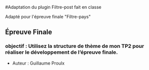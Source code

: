 #Adaptation du plugin Filtre-post fait en classe 

Adapté pour l'épreuve finale "Filtre-pays"

## Épreuve Finale

### objectif : Utilisez la structure de thème de mon TP2 pour réaliser le développement de l’épreuve finale. 

- Auteur : Guillaume Proulx
